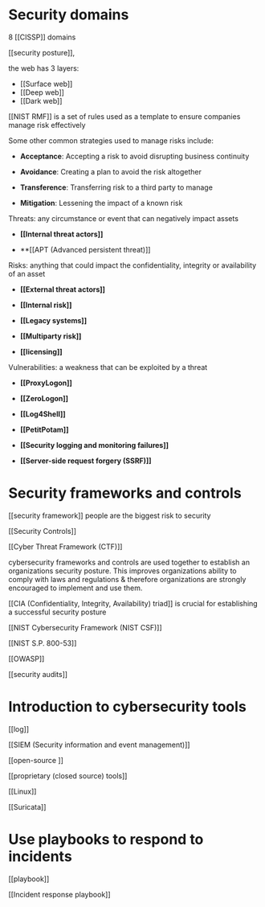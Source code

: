 # Security domains
8 [[CISSP]] domains

[[security posture]], 

the web has 3 layers:
- [[Surface web]]
- [[Deep web]]
- [[Dark web]]

[[NIST RMF]] is a set of rules used as a template to ensure companies manage risk effectively

Some other common strategies used to manage risks include:

- **Acceptance**: Accepting a risk to avoid disrupting business continuity

- **Avoidance**: Creating a plan to avoid the risk altogether

- **Transference**: Transferring risk to a third party to manage

- **Mitigation**: Lessening the impact of a known risk


Threats: any circumstance or event that can negatively impact assets
- **[[Internal threat actors]]**

- **[[APT (Advanced persistent threat)]]

Risks: anything that could impact the confidentiality, integrity or availability of an asset
- **[[External threat actors]]** 

- **[[Internal risk]]** 

- **[[Legacy systems]]**

- **[[Multiparty risk]]**

- **[[licensing]]**

Vulnerabilities: a weakness that can be exploited by a threat
- **[[ProxyLogon]]** 

- **[[ZeroLogon]]** 

- **[[Log4Shell]]** 

- **[[PetitPotam]]** 

- **[[Security logging and monitoring failures]]** 

- **[[Server-side request forgery (SSRF)]]** 

# Security frameworks and controls

[[security framework]]
people are the biggest risk to security

[[Security Controls]]

[[Cyber Threat Framework (CTF)]]

cybersecurity frameworks and controls are used together to establish an organizations security posture. This improves organizations ability to comply with laws and regulations & therefore organizations are strongly encouraged to implement and use them.

[[CIA (Confidentiality, Integrity, Availability) triad]] is crucial for establishing a successful security posture 

[[NIST Cybersecurity Framework (NIST CSF)]]

[[NIST S.P. 800-53]]

[[OWASP]]

[[security audits]]

# Introduction to cybersecurity tools

[[log]]

[[SIEM (Security information and event management)]]

[[open-source ]]

[[proprietary (closed source) tools]]

[[Linux]]

[[Suricata]]

# Use playbooks to respond to incidents

[[playbook]]

[[Incident response playbook]]